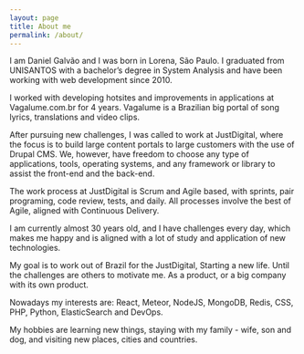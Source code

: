 ```yaml
---
layout: page
title: About me
permalink: /about/
---
```


I am Daniel Galvão and I was born in Lorena, São Paulo. I graduated from UNISANTOS with a bachelor’s degree in System Analysis and have been working with web development since 2010.

I worked with developing hotsites and improvements in applications at Vagalume.com.br for 4 years. Vagalume is a Brazilian big portal of song lyrics, translations and video clips.

After pursuing new challenges, I was called to work at JustDigital, where the focus is to build large content portals to large customers with the use of Drupal CMS. We, however, have freedom to choose any type of applications, tools, operating systems, and any framework or library to assist the front-end and the back-end.

The work process at JustDigital is Scrum and Agile based, with sprints, pair programing, code review, tests, and daily. All processes involve the best of Agile, aligned with Continuous Delivery.

I am currently almost 30 years old, and I have challenges every day, which makes me happy and is aligned with a lot of study and application of new technologies.

My goal is to work out of Brazil for the JustDigital, Starting a new life. Until the challenges are others to motivate me. As a product, or a big company with its own product.

Nowadays my interests are: React, Meteor, NodeJS, MongoDB, Redis, CSS, PHP, Python, ElasticSearch and DevOps.

My hobbies are learning new things, staying with my family - wife, son and dog, and visiting new places, cities and countries.
